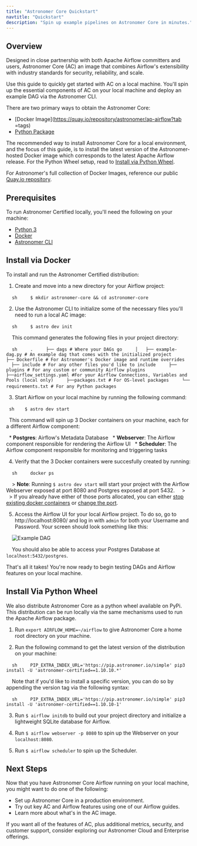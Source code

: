 ```yaml
---
title: "Astronomer Core Quickstart"
navtitle: "Quickstart"
description: "Spin up example pipelines on Astronomer Core in minutes."
---
```


## Overview

Designed in close partnership with both Apache Airflow committers and users, Astronomer Core (AC) an image that combines Airflow's extensibility with industry standards for security, reliability, and scale.

Use this guide to quickly get started with AC on a local machine. You'll spin up the essential components of AC on your local machine and deploy an example DAG via the Astronomer CLI.

There are two primary ways to obtain the Astronomer Core:

- [Docker Image](https://quay.io/repository/astronomer/ap-airflow?tab =tags)
- [Python Package](https://pip.astronomer.io/simple/apache-airflow/)

The recommended way to install Astronomer Core for a local environment, and the focus of this guide, is to install the latest version of the Astronomer-hosted Docker image which corresponds to the latest Apache Airflow release. For the Python Wheel setup, read to [Install via Python Wheel](/docs/ac/next/01_quickstart#install-via-python-wheel).

For Astronomer's full collection of Docker Images, reference our public [Quay.io repository](https://quay.io/repository/astronomer/ap-airflow?tab=tags).

## Prerequisites

To run Astronomer Certified locally, you'll need the following on your machine:

- [Python 3](https://www.python.org/downloads/)
- [Docker](https://www.docker.com/products/docker-desktop)
- [Astronomer CLI](https://www.astronomer.io/docs/enterprise/v0.23/get-started/quickstart)

## Install via Docker

To install and run the Astronomer Certified distribution:

1. Create and move into a new directory for your Airflow project:

    ```sh
    $ mkdir astronomer-core && cd astronomer-core
    ```

2. Use the Astronomer CLI to initialize some of the necessary files you'll need to run a local AC image:

    ```sh
    $ astro dev init
    ```

    This command generates the following files in your project directory:

    ```sh
    .
    ├── dags # Where your DAGs go
    │   ├── example-dag.py # An example dag that comes with the initialized project
    ├── Dockerfile # For Astronomer's Docker image and runtime overrides
    ├── include # For any other files you'd like to include
    ├── plugins # For any custom or community Airflow plugins
    ├──airflow_settings.yaml #For your Airflow Connections, Variables and Pools (local only)
    ├──packages.txt # For OS-level packages
    └── requirements.txt # For any Python packages
    ```         

3. Start Airflow on your local machine by running the following command:

   ```sh
   $ astro dev start
   ```

   This command will spin up 3 Docker containers on your machine, each for a different Airflow component:

   * **Postgres**: Airflow's Metadata Database
   * **Webserver**: The Airflow component responsible for rendering the Airflow UI
   * **Scheduler**: The Airflow component responsible for monitoring and triggering tasks


4. Verify that the 3 Docker containers were succesfully created by running:

    ```sh
    docker ps
    ```

    > **Note**: Running `$ astro dev start` will start your project with the Airflow Webserver exposed at port 8080 and Postgres exposed at port 5432.
    >
    > If you already have either of those ports allocated, you can either [stop existing docker containers](https://forum.astronomer.io/t/docker-error-in-cli-bind-for-0-0-0-0-5432-failed-port-is-already-allocated/151) or [change the port](https://forum.astronomer.io/t/i-already-have-the-ports-that-the-cli-is-trying-to-use-8080-5432-occupied-can-i-change-the-ports-when-starting-a-project/48).

5. Access the Airflow UI for your local Airflow project. To do so, go to http://localhost:8080/ and log in with `admin` for both your Username and Password. Your screen should look something like this:

    ![Example DAG](https://assets2.astronomer.io/main/docs/getting-started/sample_dag.png)

    You should also be able to access your Postgres Database at `localhost:5432/postgres`.

That's all it takes! You're now ready to begin testing DAGs and Airflow features on your local machine.

## Install Via Python Wheel

We also distribute Astronomer Core as a python wheel available on PyPi. This distribution can be run locally via the same mechanisms used to run the Apache Airflow package.

1. Run `export AIRFLOW_HOME=~/airflow` to give Astronomer Core a home root directory on your machine.

2. Run the following command to get the latest version of the distribution on your machine:

    ```sh
    PIP_EXTRA_INDEX_URL='https://pip.astronomer.io/simple' pip3 install -U 'astronomer-certified==1.10.10.*'
    ```

    Note that if you'd like to install a specific version, you can do so by appending the version tag via the following syntax:

    ```sh
    PIP_EXTRA_INDEX_URL='https://pip.astronomer.io/simple' pip3 install -U 'astronomer-certified==1.10.10-1'
    ```

3. Run `$ airflow initdb` to build out your project directory and initialize a lightweight SQLite database for Airflow.

4. Run `$ airflow webserver -p 8080` to spin up the Webserver on your `localhost:8080`.

5. Run `$ airflow scheduler` to spin up the Scheduler.

## Next Steps

Now that you have Astronomer Core Airflow running on your local machine, you might want to do one of the following:

* Set up Astronomer Core in a production environment.
* Try out key AC and Airflow features using one of our Airflow guides.
* Learn more about what's in the AC image.

If you want all of the features of AC, plus additional metrics, security, and customer support, consider exploring our Astronomer Cloud and Enterprise offerings.
